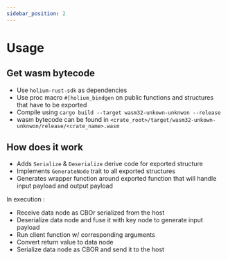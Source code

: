 ```yaml
---
sidebar_position: 2
---
```


# Usage

## Get wasm bytecode

- Use `holium-rust-sdk` as dependencies
- Use proc macro `#[holium_bindgen` on public functions and structures that have to be exported
- Compile using `cargo build --target wasm32-unkown-unknwon --release`
- wasm bytecode can be found in `<crate_root>/target/wasm32-unkown-unknwon/release/<crate_name>.wasm`

## How does it work

- Adds `Serialize` & `Deserialize` derive code for exported structure
- Implements `GenerateNode` trait to all exported structures
- Generates wrapper function around exported function that will handle input payload and output payload

In execution :
- Receive data node as CBOr serialized from the host
- Deserialize data node and fuse it with key node to generate input payload
- Run client function w/ corresponding arguments
- Convert return value to data node
- Serialize data node as CBOR and send it to the host

